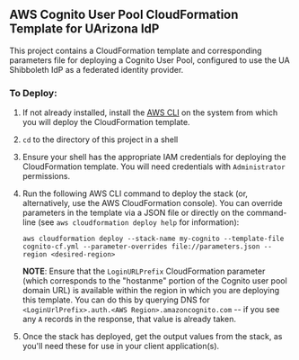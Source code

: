 ## AWS Cognito User Pool CloudFormation Template for UArizona IdP

This project contains a CloudFormation template and corresponding parameters file for deploying a Cognito User Pool, configured to use the UA Shibboleth IdP as a federated identity provider.

### To Deploy:

  1. If not already installed, install the [AWS CLI](https://docs.aws.amazon.com/cli/latest/userguide/cli-chap-install.html) on the system from which you will deploy the CloudFormation template.
  2. `cd` to the directory of this project in a shell
  3. Ensure your shell has the appropriate IAM credentials for deploying the CloudFormation template. You will need credentials with `Administrator` permissions.
  4. Run the following AWS CLI command to deploy the stack (or, alternatively, use the AWS CloudFormation console). You can override parameters in the template via a JSON file or directly on the command-line (see `aws cloudformation deploy help` for information):
   
      ```
      aws cloudformation deploy --stack-name my-cognito --template-file cognito-cf.yml --parameter-overrides file://parameters.json --region <desired-region>
      ```
      **NOTE**: Ensure that the `LoginURLPrefix` CloudFormation parameter (which corresponds to the "hostanme" portion of the Cognito user pool domain URL) is available within the region in which you are deploying this template. You can do this by querying DNS for `<LoginUrlPrefix>.auth.<AWS Region>.amazoncognito.com` -- if you see any `A` records in the response, that value is already taken.
  5. Once the stack has deployed, get the output values from the stack, as you'll need these for use in your client application(s).

